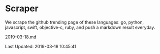 # Scraper

We scrape the github trending page of these languages: go, python, javascript, swift, objective-c, ruby, and push a markdown result everyday.

[2019-03-18.md](https://github.com/henson/Scraper/blob/master/2019-03-18.md)

Last Updated: 2019-03-18 10:45:41